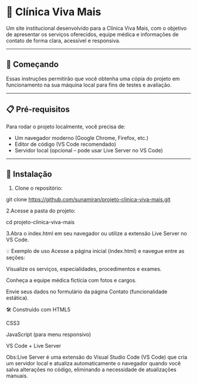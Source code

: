 # 🏥 Clínica Viva Mais

Um site institucional desenvolvido para a Clínica Viva Mais, com o objetivo de apresentar os serviços oferecidos, equipe médica e informações de contato de forma clara, acessível e responsiva.

---

## 🚀 Começando

Essas instruções permitirão que você obtenha uma cópia do projeto em funcionamento na sua máquina local para fins de testes e avaliação.

---

## 📋 Pré-requisitos

Para rodar o projeto localmente, você precisa de:

- Um navegador moderno (Google Chrome, Firefox, etc.)
- Editor de código (VS Code recomendado)
- Servidor local (opcional – pode usar Live Server no VS Code)

---

## 🔧 Instalação

1. Clone o repositório:

git clone https://github.com/sunamiran/projeto-clinica-viva-mais.git

2.Acesse a pasta do projeto:

cd projeto-clinica-viva-mais

3.Abra o index.html em seu navegador ou utilize a extensão Live Server no VS Code.

💡 Exemplo de uso
Acesse a página inicial (index.html) e navegue entre as seções:

Visualize os serviços, especialidades, procedimentos e exames.

Conheça a equipe médica fictícia com fotos e cargos.

Envie seus dados no formulário da página Contato (funcionalidade estática).

🛠️ Construído com
HTML5

CSS3

JavaScript (para menu responsivo)

VS Code + Live Server

Obs:Live Server é uma extensão do Visual Studio Code (VS Code) que cria um servidor local e atualiza automaticamente o navegador quando você salva alterações no código, eliminando a necessidade de atualizações manuais. 
